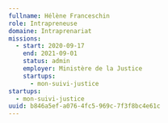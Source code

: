 ```yaml
---
fullname: Hélène Franceschin
role: Intrapreneuse
domaine: Intraprenariat
missions:
  - start: 2020-09-17
    end: 2021-09-01
    status: admin
    employer: Ministère de la Justice
    startups:
      - mon-suivi-justice
startups:
  - mon-suivi-justice
uuid: b846a5ef-a076-4fc5-969c-7f3f8bc4e61c
---
```

